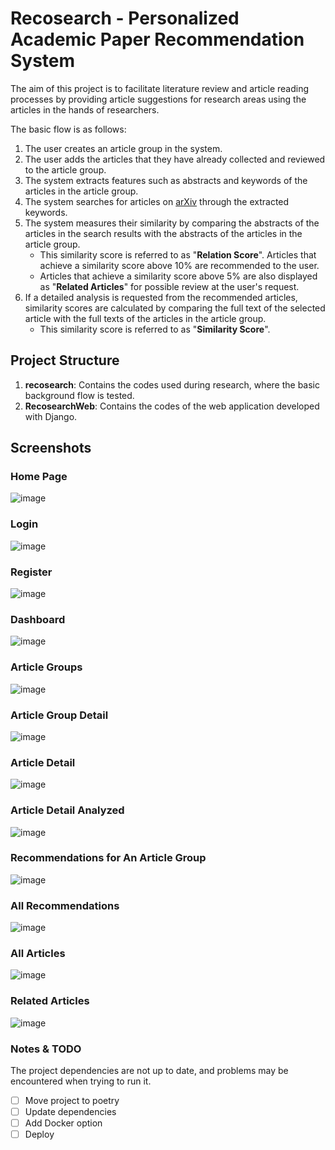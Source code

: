 # Recosearch - Personalized Academic Paper Recommendation System
The aim of this project is to facilitate literature review and article reading processes by providing article suggestions for research areas using the articles in the hands of researchers.

The basic flow is as follows:
1. The user creates an article group in the system.
2. The user adds the articles that they have already collected and reviewed to the article group.
3. The system extracts features such as abstracts and keywords of the articles in the article group.
4. The system searches for articles on [arXiv](https://arxiv.org/) through the extracted keywords.
5. The system measures their similarity by comparing the abstracts of the articles in the search results with the abstracts of the articles in the article group.
    - This similarity score is referred to as "**Relation Score**". Articles that achieve a similarity score above 10% are recommended to the user.
    - Articles that achieve a similarity score above 5% are also displayed as "**Related Articles**" for possible review at the user's request.
6. If a detailed analysis is requested from the recommended articles, similarity scores are calculated by comparing the full text of the selected article with the full texts of the articles in the article group.
    - This similarity score is referred to as "**Similarity Score**".

## Project Structure

1. **recosearch**: Contains the codes used during research, where the basic background flow is tested.
2. **RecosearchWeb**: Contains the codes of the web application developed with Django.


## Screenshots

### Home Page

![image](images/image-044.jpg)

### Login

![image](images/image-045.png)

### Register

![image](images/image-046.jpg)

### Dashboard

![image](images/image-047.png)

### Article Groups

![image](images/image-048.png)

### Article Group Detail

![image](images/image-049.png)

### Article Detail

![image](images/image-050.jpg)

### Article Detail Analyzed

![image](images/image-053.png)

### Recommendations for An Article Group

![image](images/image-051.png)

### All Recommendations

![image](images/image-052.png)

### All Articles

![image](images/image-055.png)

### Related Articles

![image](images/image-056.jpg)


### Notes & TODO
The project dependencies are not up to date, and problems may be encountered when trying to run it.

- [ ] Move project to poetry
- [ ] Update dependencies
- [ ] Add Docker option
- [ ] Deploy
